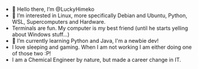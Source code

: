 - 👋 Hello there, I’m @LuckyHimeko
- 👀 I’m interested in Linux, more specifically Debian and Ubuntu, Python, WSL, Supercomputers and Hardware.
- Terminals are fun. My computer is my best friend (until he starts yelling about Windows stuff...)
- 🌱 I’m currently learning Python and Java, I'm a newbie dev!
- I love sleeping and gaming. When I am not working I am either doing one of those two :P!
- I am a Chemical Engineer by nature, but made a career change in IT.

<!---
LuckyHimeko/LuckyHimeko is a ✨ special ✨ repository because its `README.md` (this file) appears on your GitHub profile.
You can click the Preview link to take a look at your changes.
--->
